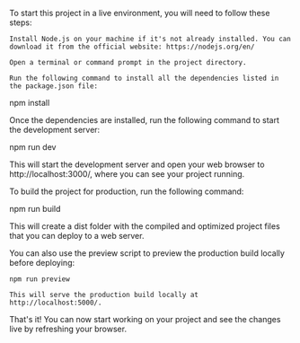 To start this project in a live environment, you will need to follow these steps:

    Install Node.js on your machine if it's not already installed. You can download it from the official website: https://nodejs.org/en/

    Open a terminal or command prompt in the project directory.

    Run the following command to install all the dependencies listed in the package.json file:

npm install

Once the dependencies are installed, run the following command to start the development server:

npm run dev

This will start the development server and open your web browser to http://localhost:3000/, where you can see your project running.

To build the project for production, run the following command:

npm run build

This will create a dist folder with the compiled and optimized project files that you can deploy to a web server.

You can also use the preview script to preview the production build locally before deploying:

    npm run preview

    This will serve the production build locally at http://localhost:5000/.

That's it! You can now start working on your project and see the changes live by refreshing your browser.